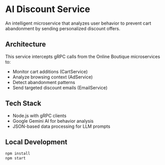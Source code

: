 # AI Discount Service

An intelligent microservice that analyzes user behavior to prevent cart abandonment by sending personalized discount offers.

## Architecture

This service intercepts gRPC calls from the Online Boutique microservices to:
- Monitor cart additions (CartService)
- Analyze browsing context (AdService) 
- Detect abandonment patterns
- Send targeted discount emails (EmailService)

## Tech Stack
- Node.js with gRPC clients
- Google Gemini AI for behavior analysis
- JSON-based data processing for LLM prompts

## Local Development
```bash
npm install
npm start